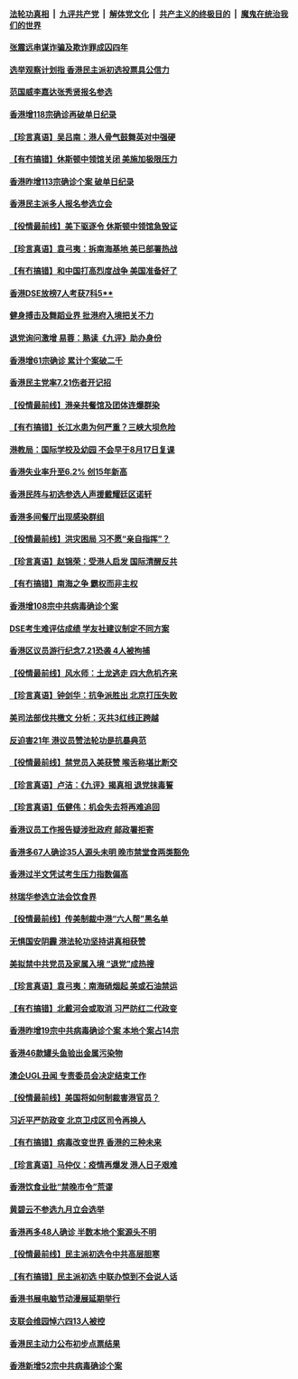 ####  [法轮功真相](../../../../basic/blob/master/README.md?t=07241231) &nbsp;|&nbsp; [九评共产党](../../../../9ping.md/blob/master/README.md?t=07241231) &nbsp;|&nbsp; [解体党文化](../../../../jtdwh.md/blob/master/README.md?t=07241231)  &nbsp;|&nbsp; [共产主义的终极目的](../../../../gczydzjmd.md/blob/master/README.md?t=07241231) &nbsp;|&nbsp; [魔鬼在统治我们的世界](../../../../mgztzwmdsj.md/blob/master/README.md?t=07241231) 

#### [张震远串谋诈骗及欺诈罪成囚四年](../pages/nsc415/n12279642.md?t=07241231) 

#### [选举观察计划指 香港民主派初选投票具公信力](../pages/nsc415/n12279629.md?t=07241231) 

#### [范国威李嘉达张秀贤报名参选](../pages/nsc415/n12279585.md?t=07241231) 

#### [香港增118宗确诊再破单日纪录](../pages/nsc415/n12279552.md?t=07241231) 

#### [【珍言真语】吴吕南：港人骨气鼓舞英对中强硬](../pages/nsc415/n12278467.md?t=07241231) 

#### [【有冇搞错】休斯顿中领馆关闭 美施加极限压力](../pages/nsc415/n12277854.md?t=07241231) 

#### [香港昨增113宗确诊个案 破单日纪录](../pages/nsc415/n12276715.md?t=07241231) 

#### [香港民主派多人报名参选立会](../pages/nsc415/n12276646.md?t=07241231) 

#### [【役情最前线】美下驱逐令 休斯顿中领馆急毁证](../pages/nsc415/n12276476.md?t=07241231) 

#### [【珍言真语】袁弓夷：拆南海基地 美已部署热战](../pages/nsc415/n12275552.md?t=07241231) 

#### [【有冇搞错】和中国打高烈度战争 美国准备好了](../pages/nsc415/n12276114.md?t=07241231) 

#### [香港DSE放榜7人考获7科5**](../pages/nsc415/n12273934.md?t=07241231) 

#### [健身搏击及舞蹈业界 批港府入境把关不力](../pages/nsc415/n12273874.md?t=07241231) 

#### [退党询问激增 易蓉：熟读《九评》助办身份](../pages/nsc415/n12273801.md?t=07241231) 

#### [香港增61宗确诊 累计个案破二千](../pages/nsc415/n12273852.md?t=07241231) 

#### [香港民主党率7.21伤者开记招](../pages/nsc415/n12273820.md?t=07241231) 

#### [【役情最前线】港亲共餐馆及团体连爆群染](../pages/nsc415/n12273678.md?t=07241231) 

#### [【有冇搞错】长江水患为何严重？三峡大坝危险](../pages/nsc415/n12272970.md?t=07241231) 

#### [港教局：国际学校及幼园 不会早于8月17日复课](../pages/nsc415/n12271197.md?t=07241231) 

#### [香港失业率升至6.2% 创15年新高](../pages/nsc415/n12271136.md?t=07241231) 

#### [香港民阵与初选参选人声援戴耀廷区诺轩](../pages/nsc415/n12271164.md?t=07241231) 

#### [香港多间餐厅出现感染群组](../pages/nsc415/n12270987.md?t=07241231) 

#### [【役情最前线】洪灾困局 习不愿“亲自指挥”？](../pages/nsc415/n12270391.md?t=07241231) 

#### [【珍言真语】赵锦荣：受港人启发 国际清醒反共](../pages/nsc415/n12270051.md?t=07241231) 

#### [【有冇搞错】南海之争 霸权而非主权](../pages/nsc415/n12270333.md?t=07241231) 

#### [香港增108宗中共病毒确诊个案](../pages/nsc415/n12268639.md?t=07241231) 

#### [DSE考生难评估成绩 学友社建议制定不同方案](../pages/nsc415/n12268626.md?t=07241231) 

#### [香港区议员游行纪念7.21恐袭 4人被拘捕](../pages/nsc415/n12268429.md?t=07241231) 

#### [【役情最前线】风水师：土龙逃走 四大危机齐来](../pages/nsc415/n12267854.md?t=07241231) 

#### [【珍言真语】钟剑华：抗争派胜出 北京打压失败](../pages/nsc415/n12267130.md?t=07241231) 

#### [美司法部伐共檄文 分析：灭共3红线正跨越](../pages/nsc415/n12268066.md?t=07241231) 

#### [反迫害21年 港议员赞法轮功是抗暴典范](../pages/nsc415/n12268167.md?t=07241231) 

#### [【役情最前线】禁党员入美获赞 喉舌称堪比断交](../pages/nsc415/n12264404.md?t=07241231) 

#### [【珍言真语】卢洁：《九评》揭真相 退党抹毒誓](../pages/nsc415/n12263667.md?t=07241231) 

#### [【珍言真语】伍健伟：机会失去将再难追回](../pages/nsc415/n12262217.md?t=07241231) 

#### [香港议员工作报告疑涉批政府 邮政署拒寄](../pages/nsc415/n12262185.md?t=07241231) 

#### [香港多67人确诊35人源头未明 晚市禁堂食两类豁免](../pages/nsc415/n12262172.md?t=07241231) 

#### [香港过半文凭试考生压力指数偏高](../pages/nsc415/n12262160.md?t=07241231) 

#### [林瑞华参选立法会饮食界](../pages/nsc415/n12262122.md?t=07241231) 

#### [【役情最前线】传美制裁中港“六人帮”黑名单](../pages/nsc415/n12261425.md?t=07241231) 

#### [无惧国安阴霾 港法轮功坚持讲真相获赞](../pages/nsc415/n12260818.md?t=07241231) 

#### [美拟禁中共党员及家属入境 “退党”成热搜](../pages/nsc415/n12261905.md?t=07241231) 

#### [【珍言真语】袁弓夷：南海硝烟起 美或石油禁运](../pages/nsc415/n12260718.md?t=07241231) 

#### [【有冇搞错】北戴河会或取消 习严防红二代政变](../pages/nsc415/n12261281.md?t=07241231) 

#### [香港昨增19宗中共病毒确诊个案 本地个案占14宗](../pages/nsc415/n12259226.md?t=07241231) 

#### [香港46款罐头鱼验出金属污染物](../pages/nsc415/n12259205.md?t=07241231) 

#### [澳企UGL丑闻 专责委员会决定结束工作](../pages/nsc415/n12259190.md?t=07241231) 

#### [【役情最前线】美国将如何制裁害港官员？](../pages/nsc415/n12258689.md?t=07241231) 

#### [习近平严防政变 北京卫戍区司令再换人](../pages/nsc415/n12258919.md?t=07241231) 

#### [【有冇搞错】病毒改变世界 香港的三种未来](../pages/nsc415/n12258396.md?t=07241231) 

#### [【珍言真语】马仲仪：疫情再爆发 港人日子艰难](../pages/nsc415/n12256418.md?t=07241231) 

#### [香港饮食业批“禁晚市令”荒谬](../pages/nsc415/n12256519.md?t=07241231) 

#### [黄碧云不参选九月立会选举](../pages/nsc415/n12256388.md?t=07241231) 

#### [香港再多48人确诊 半数本地个案源头不明](../pages/nsc415/n12256501.md?t=07241231) 

#### [【役情最前线】民主派初选令中共高层胆寒](../pages/nsc415/n12255697.md?t=07241231) 

#### [【有冇搞错】民主派初选 中联办惊到不会说人话](../pages/nsc415/n12255547.md?t=07241231) 

#### [香港书展电脑节动漫展延期举行](../pages/nsc415/n12254000.md?t=07241231) 

#### [支联会维园悼六四13人被控](../pages/nsc415/n12253986.md?t=07241231) 

#### [香港民主动力公布初步点票结果](../pages/nsc415/n12253966.md?t=07241231) 

#### [香港新增52宗中共病毒确诊个案](../pages/nsc415/n12253896.md?t=07241231) 

